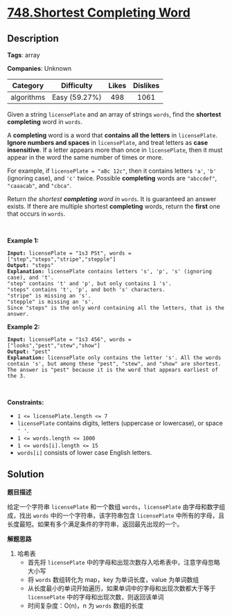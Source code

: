 # [748.Shortest Completing Word](https://leetcode.com/problems/shortest-completing-word/description/)

## Description

**Tags**: array

**Companies**: Unknown

|  Category  |  Difficulty   | Likes | Dislikes |
| :--------: | :-----------: | :---: | :------: |
| algorithms | Easy (59.27%) |  498  |   1061   |

<p>Given a string <code>licensePlate</code> and an array of strings <code>words</code>, find the <strong>shortest completing</strong> word in <code>words</code>.</p>
<p>A <strong>completing</strong> word is a word that <strong>contains all the letters</strong> in <code>licensePlate</code>. <strong>Ignore numbers and spaces</strong> in <code>licensePlate</code>, and treat letters as <strong>case insensitive</strong>. If a letter appears more than once in <code>licensePlate</code>, then it must appear in the word the same number of times or more.</p>
<p>For example, if <code>licensePlate</code><code> = &quot;aBc 12c&quot;</code>, then it contains letters <code>&#39;a&#39;</code>, <code>&#39;b&#39;</code> (ignoring case), and <code>&#39;c&#39;</code> twice. Possible <strong>completing</strong> words are <code>&quot;abccdef&quot;</code>, <code>&quot;caaacab&quot;</code>, and <code>&quot;cbca&quot;</code>.</p>
<p>Return <em>the shortest <strong>completing</strong> word in </em><code>words</code><em>.</em> It is guaranteed an answer exists. If there are multiple shortest <strong>completing</strong> words, return the <strong>first</strong> one that occurs in <code>words</code>.</p>
<p>&nbsp;</p>
<p><strong class="example">Example 1:</strong></p>
<pre><code><strong>Input:</strong> licensePlate = &quot;1s3 PSt&quot;, words = [&quot;step&quot;,&quot;steps&quot;,&quot;stripe&quot;,&quot;stepple&quot;]
<strong>Output:</strong> &quot;steps&quot;
<strong>Explanation:</strong> licensePlate contains letters &#39;s&#39;, &#39;p&#39;, &#39;s&#39; (ignoring case), and &#39;t&#39;.
&quot;step&quot; contains &#39;t&#39; and &#39;p&#39;, but only contains 1 &#39;s&#39;.
&quot;steps&quot; contains &#39;t&#39;, &#39;p&#39;, and both &#39;s&#39; characters.
&quot;stripe&quot; is missing an &#39;s&#39;.
&quot;stepple&quot; is missing an &#39;s&#39;.
Since &quot;steps&quot; is the only word containing all the letters, that is the answer.</code></pre>
<p><strong class="example">Example 2:</strong></p>
<pre><code><strong>Input:</strong> licensePlate = &quot;1s3 456&quot;, words = [&quot;looks&quot;,&quot;pest&quot;,&quot;stew&quot;,&quot;show&quot;]
<strong>Output:</strong> &quot;pest&quot;
<strong>Explanation:</strong> licensePlate only contains the letter &#39;s&#39;. All the words contain &#39;s&#39;, but among these &quot;pest&quot;, &quot;stew&quot;, and &quot;show&quot; are shortest. The answer is &quot;pest&quot; because it is the word that appears earliest of the 3.</code></pre>
<p>&nbsp;</p>
<p><strong>Constraints:</strong></p>
<ul>
  <li><code>1 &lt;= licensePlate.length &lt;= 7</code></li>
  <li><code>licensePlate</code> contains digits, letters (uppercase or lowercase), or space <code>&#39; &#39;</code>.</li>
  <li><code>1 &lt;= words.length &lt;= 1000</code></li>
  <li><code>1 &lt;= words[i].length &lt;= 15</code></li>
  <li><code>words[i]</code> consists of lower case English letters.</li>
</ul>

## Solution

**题目描述**

给定一个字符串 `licensePlate` 和一个数组 `words`，`licensePlate` 由字母和数字组成，找出 `words` 中的一个字符串，该字符串包含 `licensePlate` 中所有的字母，且长度最短。如果有多个满足条件的字符串，返回最先出现的一个。

**解题思路**

1. 哈希表
   - 首先将 `licensePlate` 中的字母和出现次数存入哈希表中，注意字母忽略大小写
   - 将 `words` 数组转化为 map，key 为单词长度，value 为单词数组
   - 从长度最小的单词开始遍历，如果单词中的字母和出现次数都大于等于 `licensePlate` 中的字母和出现次数，则返回该单词
   - 时间复杂度：O(n)，n 为 `words` 数组的长度
